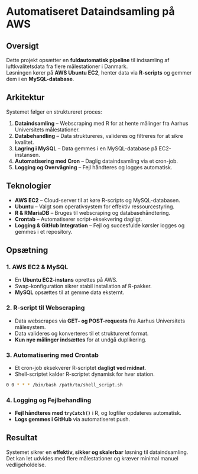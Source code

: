 # Automatiseret Dataindsamling på AWS

## Oversigt
Dette projekt opsætter en **fuldautomatisk pipeline** til indsamling af luftkvalitetsdata fra flere målestationer i Danmark.  
Løsningen kører på **AWS Ubuntu EC2**, henter data via **R-scripts** og gemmer dem i en **MySQL-database**.

## Arkitektur
Systemet følger en struktureret proces:

1. **Dataindsamling** – Webscraping med R for at hente målinger fra Aarhus Universitets målestationer.
2. **Databehandling** – Data struktureres, valideres og filtreres for at sikre kvalitet.
3. **Lagring i MySQL** – Data gemmes i en MySQL-database på EC2-instansen.
4. **Automatisering med Cron** – Daglig dataindsamling via et cron-job.
5. **Logging og Overvågning** – Fejl håndteres og logges automatisk.

## Teknologier
- **AWS EC2** – Cloud-server til at køre R-scripts og MySQL-databasen.
- **Ubuntu** – Valgt som operativsystem for effektiv ressourcestyring.
- **R & RMariaDB** – Bruges til webscraping og databasehåndtering.
- **Crontab** – Automatiserer script-eksekvering dagligt.
- **Logging & GitHub Integration** – Fejl og succesfulde kørsler logges og gemmes i et repository.

## Opsætning

### 1. AWS EC2 & MySQL
- En **Ubuntu EC2-instans** oprettes på AWS.
- Swap-konfiguration sikrer stabil installation af R-pakker.
- **MySQL** opsættes til at gemme data eksternt.

### 2. R-script til Webscraping
- Data webscrapes via **GET- og POST-requests** fra Aarhus Universitets målesystem.
- Data valideres og konverteres til et struktureret format.
- **Kun nye målinger indsættes** for at undgå duplikering.

### 3. Automatisering med Crontab
- Et cron-job eksekverer R-scriptet **dagligt ved midnat**.
- Shell-scriptet kalder R-scriptet dynamisk for hver station.
```sh
0 0 * * * /bin/bash /path/to/shell_script.sh
```
### 4. Logging og Fejlbehandling
- **Fejl håndteres med `tryCatch()`** i R, og logfiler opdateres automatisk.
- **Logs gemmes i GitHub** via automatiseret push.

## Resultat
Systemet sikrer en **effektiv, sikker og skalerbar** løsning til dataindsamling.  
Det kan let udvides med flere målestationer og kræver minimal manuel vedligeholdelse.
